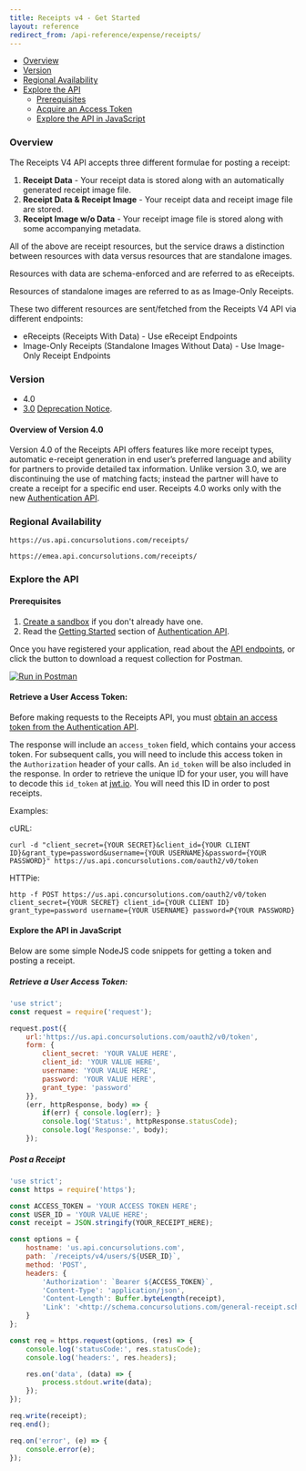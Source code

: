 ```yaml
---
title: Receipts v4 - Get Started
layout: reference
redirect_from: /api-reference/expense/receipts/
---
```


- [Overview](#overview)
- [Version](#version)
- [Regional Availability](#regional-availability)
- [Explore the API](#explore-the-api)
  - [Prerequisites](#prerequisites)
  - [Acquire an Access Token](#retrieve-a-user-access-token)
  - [Explore the API in JavaScript](#explore-the-api-in-javascript)

### Overview

The Receipts V4 API accepts three different formulae for posting a receipt:

1. __Receipt Data__ - Your receipt data is stored along with an automatically generated receipt image file.
2. __Receipt Data & Receipt Image__ - Your receipt data and receipt image file are stored.
3. __Receipt Image w/o Data__ - Your receipt image file is stored along with some accompanying metadata.

All of the above are receipt resources, but the service draws a distinction between resources with data versus resources that are standalone images.

Resources with data are schema-enforced and are referred to as eReceipts.

Resources of standalone images are referred to as as Image-Only Receipts.

These two different resources are sent/fetched from the Receipts V4 API via different endpoints:
- eReceipts (Receipts With Data) - Use eReceipt Endpoints
- Image-Only Receipts (Standalone Images Without Data) - Use Image-Only Receipt Endpoints

### Version

- 4.0
- [3.0](/api-reference-deprecated/version-three/receipts.html) [Deprecation Notice](/changelog/2016/11/07/receipts-version-three-deprecation.html).

#### Overview of Version 4.0

Version 4.0 of the Receipts API offers features like more receipt types, automatic e-receipt generation in end user’s preferred language and ability for partners to provide detailed tax information. Unlike version 3.0, we are discontinuing the use of matching facts; instead the partner will have to create a receipt for a specific end user. Receipts 4.0 works only with the new [Authentication API](https://developer.concur.com/api-reference/authentication/apidoc.html).

### Regional Availability

```
https://us.api.concursolutions.com/receipts/
```

```
https://emea.api.concursolutions.com/receipts/
```

### Explore the API

#### Prerequisites

1. [Create a sandbox](https://developer.concur.com/manage-apps/register.html) if you don't already have one.
2. Read the [Getting Started](https://developer.concur.com/api-reference/authentication/getting-started.html) section of [Authentication API](https://developer.concur.com/api-reference/authentication/apidoc.html).

Once you have registered your application, read about the [API endpoints](/api-reference/receipts/endpoints.html), or click the button to download a request collection for Postman.

<a href="https://app.getpostman.com/run-collection/bfe85f4a4e435a161a8a" target="_blank" onclick="ga('send', 'event', 'Postman', 'Click', 'https://app.getpostman.com/run-collection/bfe85f4a4e435a161a8a');">
  <img src="https://run.pstmn.io/button.svg" alt="Run in Postman">
</a>

#### Retrieve a User Access Token:

Before making requests to the Receipts API, you must [obtain an access token from the Authentication API](https://developer.concur.com/api-reference/authentication/getting-started.html).

The response will include an `access_token` field, which contains your access token. For subsequent calls, you will need to include this access token in the `Authorization` header of your calls. An `id_token` will be also included in the response. In order to retrieve the unique ID for your user, you will have to decode this `id_token` at [jwt.io](https://jwt.io/). You will need this ID in order to post receipts.

Examples:

cURL:

```shell
curl -d "client_secret={YOUR SECRET}&client_id={YOUR CLIENT ID}&grant_type=password&username={YOUR USERNAME}&password={YOUR PASSWORD}" https://us.api.concursolutions.com/oauth2/v0/token
```

HTTPie:

```shell
http -f POST https://us.api.concursolutions.com/oauth2/v0/token client_secret={YOUR SECRET} client_id={YOUR CLIENT ID} grant_type=password username={YOUR USERNAME} password=P{YOUR PASSWORD}
```

#### Explore the API in JavaScript

Below are some simple NodeJS code snippets for getting a token and posting a receipt.

##### Retrieve a User Access Token:

```js
'use strict';
const request = require('request');

request.post({
    url:'https://us.api.concursolutions.com/oauth2/v0/token',
    form: {
        client_secret: 'YOUR VALUE HERE',
        client_id: 'YOUR VALUE HERE',
        username: 'YOUR VALUE HERE',
        password: 'YOUR VALUE HERE',
        grant_type: 'password'
    }},
    (err, httpResponse, body) => {
        if(err) { console.log(err); }
        console.log('Status:', httpResponse.statusCode);
        console.log('Response:', body);
    });
```

##### Post a Receipt

```js
'use strict';
const https = require('https');

const ACCESS_TOKEN = 'YOUR ACCESS TOKEN HERE';
const USER_ID = 'YOUR VALUE HERE';
const receipt = JSON.stringify(YOUR_RECEIPT_HERE);

const options = {
    hostname: 'us.api.concursolutions.com',
    path: `/receipts/v4/users/${USER_ID}`,
    method: 'POST',
    headers: {
        'Authorization': `Bearer ${ACCESS_TOKEN}`,
        'Content-Type': 'application/json',
        'Content-Length': Buffer.byteLength(receipt),
        'Link': '<http://schema.concursolutions.com/general-receipt.schema.json>;rel=describedBy'
    }
};

const req = https.request(options, (res) => {
    console.log('statusCode:', res.statusCode);
    console.log('headers:', res.headers);

    res.on('data', (data) => {
        process.stdout.write(data);
    });
});

req.write(receipt);
req.end();

req.on('error', (e) => {
    console.error(e);
});
```
